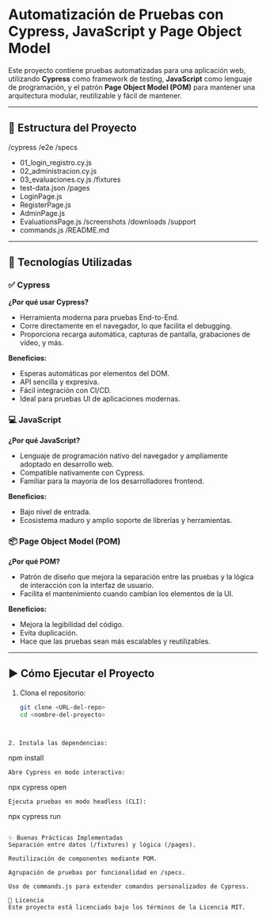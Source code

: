 # Automatización de Pruebas con Cypress, JavaScript y Page Object Model

Este proyecto contiene pruebas automatizadas para una aplicación web, utilizando **Cypress** como framework de testing, **JavaScript** como lenguaje de programación, y el patrón **Page Object Model (POM)** para mantener una arquitectura modular, reutilizable y fácil de mantener.

---

## 📁 Estructura del Proyecto

/cypress
/e2e
/specs
- 01_login_registro.cy.js
- 02_administracion.cy.js
- 03_evaluaciones.cy.js
/fixtures
- test-data.json
/pages
- LoginPage.js
- RegisterPage.js
- AdminPage.js
- EvaluationsPage.js
/screenshots
/downloads
/support
- commands.js
/README.md


---

## 🚀 Tecnologías Utilizadas

### ✅ Cypress

**¿Por qué usar Cypress?**
- Herramienta moderna para pruebas End-to-End.
- Corre directamente en el navegador, lo que facilita el debugging.
- Proporciona recarga automática, capturas de pantalla, grabaciones de vídeo, y más.

**Beneficios:**
- Esperas automáticas por elementos del DOM.
- API sencilla y expresiva.
- Fácil integración con CI/CD.
- Ideal para pruebas UI de aplicaciones modernas.

### 💻 JavaScript

**¿Por qué JavaScript?**
- Lenguaje de programación nativo del navegador y ampliamente adoptado en desarrollo web.
- Compatible nativamente con Cypress.
- Familiar para la mayoría de los desarrolladores frontend.

**Beneficios:**
- Bajo nivel de entrada.
- Ecosistema maduro y amplio soporte de librerías y herramientas.

### 📦 Page Object Model (POM)

**¿Por qué POM?**
- Patrón de diseño que mejora la separación entre las pruebas y la lógica de interacción con la interfaz de usuario.
- Facilita el mantenimiento cuando cambian los elementos de la UI.

**Beneficios:**
- Mejora la legibilidad del código.
- Evita duplicación.
- Hace que las pruebas sean más escalables y reutilizables.

---

## ▶️ Cómo Ejecutar el Proyecto

1. Clona el repositorio:
   ```bash
   git clone <URL-del-repo>
   cd <nombre-del-proyecto>
```


2. Instala las dependencias:
```
npm install
```
Abre Cypress en modo interactivo:
```
npx cypress open
```
Ejecuta pruebas en modo headless (CLI):
```
npx cypress run
```

✨ Buenas Prácticas Implementadas
Separación entre datos (/fixtures) y lógica (/pages).

Reutilización de componentes mediante POM.

Agrupación de pruebas por funcionalidad en /specs.

Uso de commands.js para extender comandos personalizados de Cypress.

📌 Licencia
Este proyecto está licenciado bajo los términos de la Licencia MIT.


